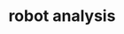 ---
layout: page
title: robot analysis
description: "Robot Engineering.<br> Motoman MPL800 Robot Analysis"
img: assets/img/motoman_cropped.png
redirect: https://github.com/xkhainguyen/MPL800-robotics
importance: 2
category: class
---